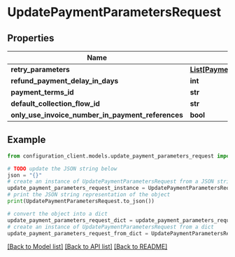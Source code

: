 # UpdatePaymentParametersRequest


## Properties

Name | Type | Description | Notes
------------ | ------------- | ------------- | -------------
**retry_parameters** | [**List[PaymentRetryParameterRequest]**](PaymentRetryParameterRequest.md) |  | [optional] 
**refund_payment_delay_in_days** | **int** |  | [optional] 
**payment_terms_id** | **str** |  | [optional] 
**default_collection_flow_id** | **str** |  | [optional] 
**only_use_invoice_number_in_payment_references** | **bool** |  | [optional] 

## Example

```python
from configuration_client.models.update_payment_parameters_request import UpdatePaymentParametersRequest

# TODO update the JSON string below
json = "{}"
# create an instance of UpdatePaymentParametersRequest from a JSON string
update_payment_parameters_request_instance = UpdatePaymentParametersRequest.from_json(json)
# print the JSON string representation of the object
print(UpdatePaymentParametersRequest.to_json())

# convert the object into a dict
update_payment_parameters_request_dict = update_payment_parameters_request_instance.to_dict()
# create an instance of UpdatePaymentParametersRequest from a dict
update_payment_parameters_request_from_dict = UpdatePaymentParametersRequest.from_dict(update_payment_parameters_request_dict)
```
[[Back to Model list]](../README.md#documentation-for-models) [[Back to API list]](../README.md#documentation-for-api-endpoints) [[Back to README]](../README.md)


